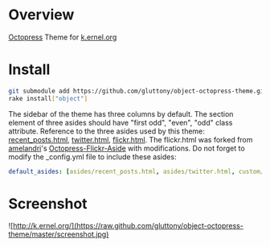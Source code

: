 # Overview

[Octopress](http://octopress.org/) Theme for [k.ernel.org](http://k.ernel.org/)

# Install

```sh
git submodule add https://github.com/gluttony/object-octopress-theme.git .themes/object
rake install["object"]
```

The sidebar of the theme has three columns by default. The section element of three asides should have "first odd", "even", "odd" class attribute. Reference to the three asides used by this theme:  [recent_posts.html](https://github.com/gluttony/object-octopress-theme/blob/master/source/_includes/asides/recent_posts.html), [twitter.html](https://github.com/gluttony/object-octopress-theme/blob/master/source/_includes/asides/twitter.html), [flickr.html](https://github.com/gluttony/object-octopress-theme/blob/master/source/_includes/custom/asides/flickr.html).
The flickr.html was forked from [amelandri](https://github.com/amelandri)'s [Octopress-Flickr-Aside](https://github.com/amelandri/Octopress-Flickr-Aside) with modifications.
Do not forget to modify the _config.yml file to include these asides:

```yaml
default_asides: [asides/recent_posts.html, asides/twitter.html, custom/asides/flickr.html]
```

# Screenshot

![http://k.ernel.org/](https://raw.github.com/gluttony/object-octopress-theme/master/screenshot.jpg)

